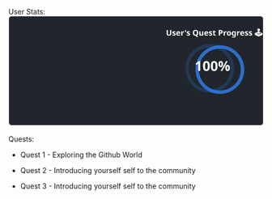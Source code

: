 
  User Stats:<br>
  ![User Draft Stats](/userCards/draft.svg?)

  
Quests:
  - Quest 1 - Exploring the Github World

  - Quest 2 - Introducing yourself self to the community

  - Quest 3 - Introducing yourself self to the community
